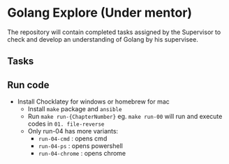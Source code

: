 # Golang Explore (Under mentor)

The repository will contain completed tasks assigned by the Supervisor to check and develop an understanding of Golang by his supervisee.

## Tasks

## Run code

- Install Chocklatey for windows or homebrew for mac
  - Install `make` package and `ansible`
  - Run `make run-{ChapterNumber}` eg. `make run-00` will run and execute codes in `01. file-reverse`
  - Only run-04 has more variants:
    - `run-04-cmd` : opens cmd
    - `run-04-ps` : opens powershell
    - `run-04-chrome` : opens chrome

